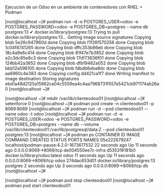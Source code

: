 Ejecucion de un Odoo en un ambiente de contenedores con RHEL + Podman

[root@localhost ~]# podman run -d -e POSTGRES_USER=odoo -e POSTGRES_PASSWORD=odoo -e POSTGRES_DB=postgres --name db postgres:13
✔ docker.io/library/postgres:13
Trying to pull docker.io/library/postgres:13...
Getting image source signatures
Copying blob 5e26c947960d done
Copying blob f1f26f570256 done
Copying blob 1c04f8741265 done
Copying blob dffc353b86eb done
Copying blob 18c4a9e6c414 done
Copying blob 81f47e7b3852 done
Copying blob a2c3dc85e8c3 done
Copying blob 17df73636f01 done
Copying blob 124bb42a3852 done
Copying blob dfb19482a052 done
Copying blob bbb12a596105 done
Copying blob fdbdb6eba8dc done
Copying blob aa8960c4e383 done
Copying config dd421ca1f7 done
Writing manifest to image destination
Storing signatures
ebd1a48d2125a15962ca04c5559ea4c4aa7968731f557e5421cb971174ab26a0
[root@localhost ~]#



[root@localhost ~]# mkdir /var/lib/clienteodoo01
[root@localhost ~]# setenforce 0
[root@localhost ~]# podman pod create -n clienteodoo01 -p 8069:8069
[root@localhost ~]# podman run -d --pod clienteodoo01 --name odoo -t odoo
[root@localhost ~]# podman run -d -e POSTGRES_USER=odoo -e POSTGRES_PASSWORD=odoo -e POSTGRES_DB=postgres --name db --volume /var/lib/clienteodoo01:/var/lib/postgresql/data:Z --pod clienteodoo01 postgres:13
[root@localhost ~]# podman  ps
CONTAINER ID  IMAGE                                    COMMAND     CREATED         STATUS             PORTS                   NAMES
05e222679247  localhost/podman-pause:4.2.0-1673617532              22 seconds ago  Up 11 seconds ago  0.0.0.0:8069->8069/tcp  de004550ee7c-infra
d535316181b0  docker.io/library/odoo:latest            odoo        11 seconds ago  Up 11 seconds ago  0.0.0.0:8069->8069/tcp  odoo
274dac653d01  docker.io/library/postgres:13            postgres    2 seconds ago   Up 3 seconds ago   0.0.0.0:8069->8069/tcp  db
[root@localhost ~]#

[root@localhost ~]# podman pod stop clienteodoo01
[root@localhost ~]# podman pod start clienteodoo01


